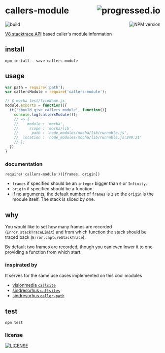# callers-module [<img alt="progressed.io" src="http://progressed.io/bar/99" align="right"/>](https://github.com/fehmicansaglam/progressed.io)

[<img alt="build" src="http://img.shields.io/travis/stringparser/callers-module/master.svg?style=flat-square" align="left"/>](https://travis-ci.org/stringparser/callers-module/builds)
[<img alt="NPM version" src="http://img.shields.io/npm/v/callers-module.svg?style=flat-square" align="right"/>](http://www.npmjs.org/package/callers-module)
<br>

[V8 stacktrace API](https://code.google.com/p/v8/wiki/JavaScriptStackTraceApi) based caller's module information

## install

    npm install --save callers-module

## usage

```js
var path = require('path');
var callersModule = require('callers-module');

// $ mocha test/fileName.js
module.exports = function(){
  it('should give callers module', function(){
    console.log(callersModule());
    // => {
    //    module : 'mocha',
    //     scope : 'mocha/lib',
    //      path : 'node_modules/mocha/lib/runnable.js',
    //  location : 'node_modules/mocha/lib/runnable.js:249:21'
    // };
  })
}
```

### documentation

`require('callers-module')([frames, origin])`

 - `frames` if specified should be an `integer` bigger than `0` or `Infinity`.
 - `origin` if specified should be a function.
 - if no arguments, the default number of `frames` is `2` so the `origin` is the module itself. The stack is sliced by one.

## why

You would like to set how many frames are recorded (`Error.stackTraceLimit`) and from which function the stack should be traced back (`Error.captureStackTrace`).

By default two frames are recorded, though you can even lower it to one providing a function from which start.

### inspirated by

It serves for the same use cases implemented on this cool modules

 - [visionmedia `callsite`](https://github.com/visionmedia/callsite)
 - [sindresorhus `callsites`](https://github.com/sindresorhus/callsites)
 - [sindresorhus `caller-path`](https://github.com/sindresorhus/caller-path)

## test

    npm test

### license

[<img alt="LICENSE" src="http://img.shields.io/npm/l/callers-module.svg?style=flat-square"/>](http://opensource.org/licenses/MIT)
